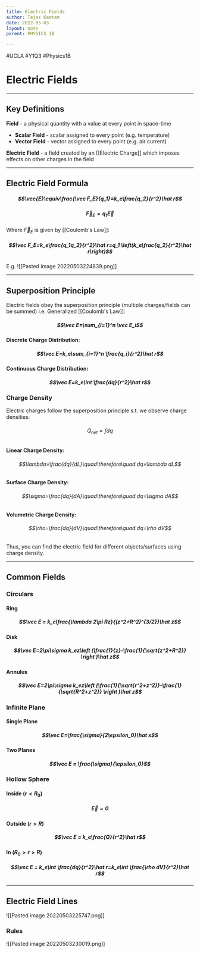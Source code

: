 ```yaml
---
title: Electric Fields
author: Tejas Kamtam
date: 2022-05-03
layout: note
parent: PHYSICS 1B

---
```


#UCLA #Y1Q3 #Physics1B

# Electric Fields

---

## Key Definitions

**Field** - a physical quantity with a value at every point in space-time

- **Scalar Field** - scalar assigned to every point (e.g. temperature)
- **Vector Field** - vector assigned to every point (e.g. air current)

**Electric Field** - a field created by an [[Electric Charge]] which imposes effects on other charges in the field

---

## Electric Field Formula

##### $$\vec{E}\equiv\frac{\vec F_E}{q_1}=k_e\frac{q_2}{r^2}\hat r$$

##### $$\vec F_E=q_1\vec E$$

Where $\vec F_E$ is given by [[Coulomb's Law]]:

##### $$\vec F_E=k_e\frac{q_1q_2}{r^2}\hat r=q_1 \left(k_e\frac{q_2}{r^2}\hat r\right)$$

E.g.
![[Pasted image 20220503224839.png]]

---

## Superposition Principle

Electric fields obey the superposition principle (multiple charges/fields can be summed) i.e. Generalized [[Coulomb's Law]]:

##### $$\vec E=\sum_{i=1}^n \vec E_i$$

**Discrete Charge Distribution:**

##### $$\vec E=k_e\sum_{i=1}^n \frac{q_i}{r^2}\hat r$$

**Continuous Charge Distribution:**

##### $$\vec E=k_e\int \frac{dq}{r^2}\hat r$$

### Charge Density

Electric charges follow the superposition principle s.t. we observe charge densities:

###### $$Q_{net}=\int dq$$

**Linear Charge Density:**

###### $$\lambda=\frac{dq}{dL}\quad\therefore\quad dq=\lambda dL$$

**Surface Charge Density:**

###### $$\sigma=\frac{dq}{dA}\quad\therefore\quad dq=\sigma dA$$

**Volumetric Charge Density:**

###### $$\rho=\frac{dq}{dV}\quad\therefore\quad dq=\rho dV$$

Thus, you can find the electric field for different objects/surfaces using charge density.

---

## Common Fields

### Circulars

#### Ring

##### $$\vec E = k_e\frac{\lambda 2\pi Rz}{(z^2+R^2)^{3/2}}\hat z$$

#### Disk

##### $$\vec E=2\pi\sigma k_ez\left (\frac{1}{z}-\frac{1}{\sqrt{z^2+R^2}} \right )\hat z$$

#### Annulus

##### $$\vec E=2\pi\sigma k_ez\left (\frac{1}{\sqrt{r^2+z^2}}-\frac{1}{\sqrt{R^2+z^2}} \right )\hat z$$

### Infinite Plane

#### Single Plane

##### $$\vec E=\frac{\sigma}{2\epsilon_0}\hat x$$

#### Two Planes

##### $$\vec E = \frac{\sigma}{\epsilon_0}$$

### Hollow Sphere

#### Inside ($r < R_0$)

##### $$\vec E = 0$$

#### Outside ($r > R$)

##### $$\vec E = k_e\frac{Q}{r^2}\hat r$$

#### In ($R_0>r>R$)

##### $$\vec E = k_e\int \frac{dq}{r^2}\hat r=k_e\int \frac{\rho dV}{r^2}\hat r$$

---

## Electric Field Lines

![[Pasted image 20220503225747.png]]

### Rules

![[Pasted image 20220503230019.png]]
